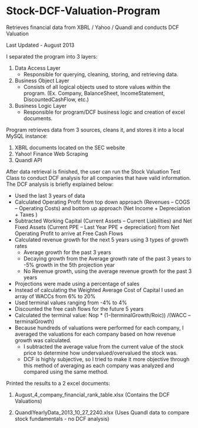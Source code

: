 # Stock-DCF-Valuation-Program
Retrieves financial data from XBRL / Yahoo / Quandl and conducts DCF Valuation

Last Updated - August 2013

I separated the program into 3 layers:
 1. Data Access Layer
    - Responsible for querying, cleaning, storing, and retrieving data. 
 2. Business Object Layer
    - Consists of all logical objects used to store values within the program. (Ex. Company, BalanceSheet, IncomeStatement, DiscountedCashFlow, etc.)
 3. Business Logic Layer
    - Responsible for program/DCF business logic and creation of excel documents. 

Program retrieves data from 3 sources, cleans it, and stores it into a local MySQL instance:
 1. XBRL documents located on the SEC website
 2. Yahoo! Finance Web Scraping
 3. Quandl API

After data retrieval is finished, the user can run the Stock Valuation Test Class to conduct DCF analysis for all companies 
that have valid information. The DCF analysis is briefly explained below:
- Used the last 3 years of data
- Calculated Operating Profit from top down approach (Revenues – COGS – Operating Costs) and bottom up approach (Net Income + Depreciation + Taxes )
- Subtracted Working Capital (Current Assets – Current Liabilities) and Net Fixed Assets (Current PPE – Last Year PPE + depreciation) from Net Operating Profit to arrive at Free Cash Flows
- Calculated revenue growth for the next 5 years using 3 types of growth rates
   - Average growth for the past 3 years
   - Decaying growth from the Average growth rate of the past 3 years to -5% growth in the 5th projection year
   - No Revenue growth, using the average revenue growth for the past 3 years
- Projections were made using a percentage of sales
- Instead of calculating the Weighted Average Cost of Capital I used an array of WACCs from 6% to 20%
- Used terminal values ranging from -4% to 4%
- Discounted the free cash flows for the future 5 years
- Calculated the terminal value: Nop * (1-(terminalGrowth/Roic)) /(WACC – terminalGrowth)
- Because hundreds of valuations were performed for each company, I averaged the valuations for each company based on how revenue growth was calculated. 
   - I subtracted the average value from the current value of the stock price to determine how undervalued/overvalued the stock was.
   - DCF is highly subjective, so I tried to make it more objective through this method of averaging as each company was analyzed and compared using the same method. 

Printed the results to a 2 excel documents:

1. August_4_company_financial_rank_table.xlsx (Contains the DCF Valuations)

2. QuandlYearlyData_2013_10_27_2240.xlsx (Uses Quandl data to compare stock fundamentals - no DCF analysis)
